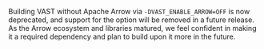 Building VAST without Apache Arrow via `-DVAST_ENABLE_ARROW=OFF` is now
deprecated, and support for the option will be removed in a future release. As
the Arrow ecosystem and libraries matured, we feel confident in making it a
required dependency and plan to build upon it more in the future.
